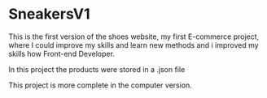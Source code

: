 # SneakersV1

This is the first version of the shoes website, my first E-commerce project, where I could improve my skills and learn new methods and i 
improved my skills how Front-end Developer. 

In this project the products were stored in a .json file

This project is more complete in the computer version.




 



